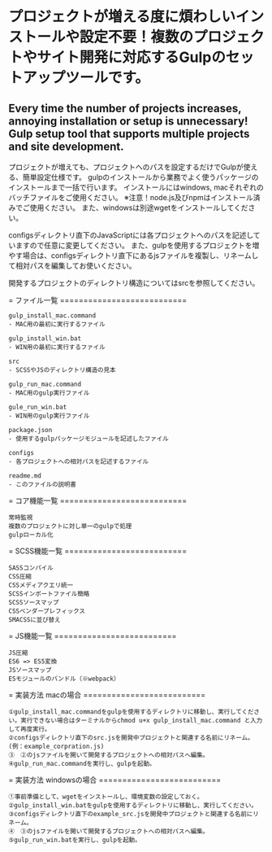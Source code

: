# プロジェクトが増える度に煩わしいインストールや設定不要！複数のプロジェクトやサイト開発に対応するGulpのセットアップツールです。
## Every time the number of projects increases, annoying installation or setup is unnecessary! Gulp setup tool that supports multiple projects and site development.

プロジェクトが増えても、プロジェクトへのパスを設定するだけでGulpが使える、簡単設定仕様です。
gulpのインストールから業務でよく使うパッケージのインストールまで一括で行います。
インストールにはwindows, macそれぞれのバッチファイルをご使用ください。
※注意！node.js及びnpmはインストール済みでご使用ください。
また、windowsは別途wgetをインストールしてください。

configsディレクトリ直下のJavaScriptには各プロジェクトへのパスを記述していますので任意に変更してください。
また、gulpを使用するプロジェクトを増やす場合は、configsディレクトリ直下にあるjsファイルを複製し、リネームして相対パスを編集してお使いください。

開発するプロジェクトのディレクトリ構造についてはsrcを参照してください。



= ファイル一覧 ===========================

	gulp_install_mac.command
	- MAC用の最初に実行するファイル

	gulp_install_win.bat
	- WIN用の最初に実行するファイル

	src
	- SCSSやJSのディレクトリ構造の見本

	gulp_run_mac.command
	- MAC用のgulp実行ファイル

	gule_run_win.bat
	- WIN用のgulp実行ファイル

	package.json
	- 使用するgulpパッケージモジュールを記述したファイル

	configs
	- 各プロジェクトへの相対パスを記述するファイル

	readme.md
	- このファイルの説明書



= コア機能一覧 ===========================

	常時監視
	複数のプロジェクトに対し単一のgulpで処理
	gulpローカル化



= SCSS機能一覧 ==========================

	SASSコンパイル
	CSS圧縮
	CSSメディアクエリ統一
	SCSSインポートファイル簡略
	SCSSソースマップ
	CSSベンダープレフィックス
	SMACSSに並び替え



= JS機能一覧 ==========================

	JS圧縮
	ES6 => ES5変換
	JSソースマップ
	ESモジュールのバンドル（※webpack）



= 実装方法 macの場合 ==========================

	①gulp_install_mac.commandをgulpを使用するディレクトリに移動し、実行してください。実行できない場合はターミナルからchmod u+x gulp_install_mac.command と入力して再度実行。
	②configsディレクトリ直下のsrc.jsを開発中プロジェクトと関連する名前にリネーム。(例：example_corpration.js)
	③　②のjsファイルを開いて開発するプロジェクトへの相対パスへ編集。
	④gulp_run_mac.commandを実行し、gulpを起動。



= 実装方法 windowsの場合 ==========================

	①事前準備として、wgetをインストールし、環境変数の設定しておく。
	②gulp_install_win.batをgulpを使用するディレクトリに移動し、実行してください。
	③configsディレクトリ直下のexample_src.jsを開発中プロジェクトと関連する名前にリネーム。
	④　③のjsファイルを開いて開発するプロジェクトへの相対パスへ編集。
	⑤gulp_run_win.batを実行し、gulpを起動。
